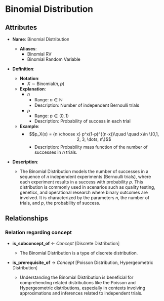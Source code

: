 # Binomial Distribution

## Attributes

- **Name**: Binomial Distribution
  - **Aliases**: 
    - Binomial RV
    - Binomial Random Variable

- **Definition**:
  - **Notation**: 
    - $X \sim \text{Binomial}(n, p)$
  - **Explanation**: 
    - $n$
      - Range: $n \in \mathbb{N}$
      - Description: Number of independent Bernoulli trials
    - $p$ 
      - Range: $p \in (0,1)$
      - Description: Probability of success in each trial
  - **Example**:
    - $$p_X(x) = {n \choose x} p^x(1-p)^{(n-x)}\quad \quad x\in \{0,1, 2, 3, \dots, n\}$$
      - Description: Probability mass function of the number of successes in $n$ trials.

- **Description**: 
  - The Binomial Distribution models the number of successes in a sequence of $n$ independent experiments (Bernoulli trials), where each experiment results in a success with probability $p$. This distribution is commonly used in scenarios such as quality testing, genetics, and operational research where binary outcomes are involved. It is characterized by the parameters $n$, the number of trials, and $p$, the probability of success.

## Relationships

### Relation regarding concept

- **is_subconcept_of** <- *Concept* [Discrete Distribution]
  - The Binomial Distribution is a type of discrete distribution.

- **is_prerequisite_of** → *Concept* [Poisson Distribution, Hypergeometric Distribution]
  - Understanding the Binomial Distribution is beneficial for comprehending related distributions like the Poisson and Hypergeometric distributions, especially in contexts involving approximations and inferences related to independent trials.